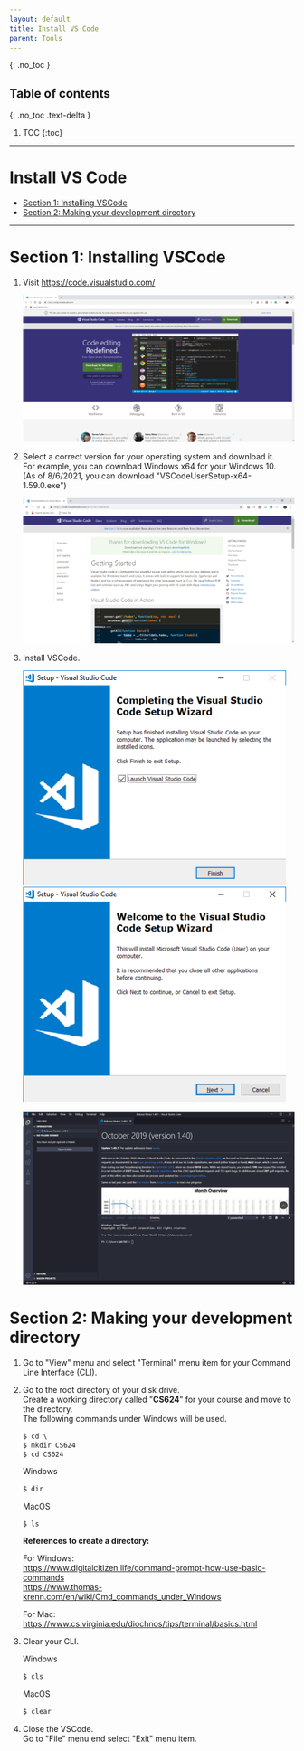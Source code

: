 ```yaml
---
layout: default
title: Install VS Code
parent: Tools
---
```



{: .no_toc }

## Table of contents
{: .no_toc .text-delta }

1. TOC
{:toc}

---

# Install VS Code
* [Section 1: Installing VSCode](#section-1-installing-vscode)
* [Section 2: Making your development directory](#section-2-making-your-development-directory)

---

# Section 1: Installing VSCode

 1. Visit <https://code.visualstudio.com/>  

    ![vscode_page](/assets/images/vscode_page.png)

 2. Select a correct version for your operating system and download it.  
    For example, you can download Windows x64 for your Windows 10.  
    (As of 8/6/2021, you can download "VSCodeUserSetup-x64-1.59.0.exe")  

    ![vscode_download_btn_clicked](/assets/images/vscode_download_btn_clicked.png)

 3. Install VSCode.

    ![vscode_page](/assets/images/setup_vscode.png)
    ![vscode_page](/assets/images/completing_setup_vscode.png)


    ![vscode_ui](/assets/images/vscode_ui.png)

# Section 2: Making your development directory

 1. Go to "View" menu and select "Terminal" menu item for your Command Line Interface (CLI).

 2. Go to the root directory of your disk drive.  
    Create a working directory called "**CS624**" for your course and move to the directory.  
    The following commands under Windows will be used.

    ```shell
    $ cd \
    $ mkdir CS624
    $ cd CS624
    ```

    Windows

    ```cmd
    $ dir
    ```

    MacOS

    ```shell
    $ ls
    ```

    **References to create a directory:**

    For Windows:  
    <https://www.digitalcitizen.life/command-prompt-how-use-basic-commands>  
    <https://www.thomas-krenn.com/en/wiki/Cmd_commands_under_Windows>

    For Mac:  
    <https://www.cs.virginia.edu/diochnos/tips/terminal/basics.html>

 3. Clear your CLI.

    Windows

    ```bash
    $ cls
    ```

    MacOS

    ```bash
    $ clear
    ```

 4. Close the VSCode.  
    Go to "File" menu end select "Exit" menu item.